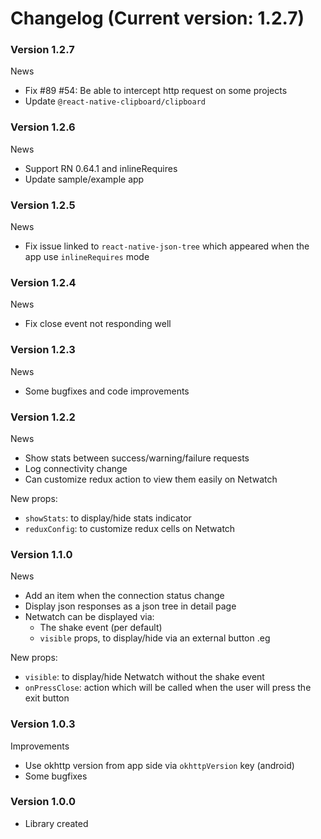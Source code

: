 # Changelog (Current version: 1.2.7)

### Version 1.2.7

News
- Fix #89 #54: Be able to intercept http request on some projects
- Update `@react-native-clipboard/clipboard`

### Version 1.2.6

News
- Support RN 0.64.1 and inlineRequires
- Update sample/example app

### Version 1.2.5

News
- Fix issue linked to `react-native-json-tree` which appeared when the app use `inlineRequires` mode

### Version 1.2.4

News
- Fix close event not responding well

### Version 1.2.3

News
- Some bugfixes and code improvements

### Version 1.2.2

News
- Show stats between success/warning/failure requests
- Log connectivity change
- Can customize redux action to view them easily on Netwatch

New props:
- `showStats`: to display/hide stats indicator
- `reduxConfig`: to customize redux cells on Netwatch

### Version 1.1.0

News
- Add an item when the connection status change
- Display json responses as a json tree in detail page
- Netwatch can be displayed via:
    - The shake event (per default)
    - `visible` props, to display/hide via an external button .eg

New props:
- `visible`: to display/hide Netwatch without the shake event
- `onPressClose`: action which will be called when the user will press the exit button

### Version 1.0.3

Improvements
- Use okhttp version from app side via `okhttpVersion` key (android)
- Some bugfixes

### Version 1.0.0
- Library created
